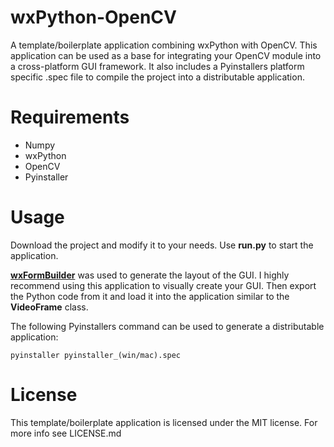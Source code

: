 # wxPython-OpenCV
A template/boilerplate application combining wxPython with OpenCV. This application can be used as a base for integrating your OpenCV module into a cross-platform GUI framework.
It also includes a Pyinstallers platform specific .spec file to compile the project into a distributable application.

# Requirements

* Numpy
* wxPython
* OpenCV
* Pyinstaller

# Usage

Download the project and modify it to your needs. Use **run.py** to start the application.

[**wxFormBuilder**](http://sourceforge.net/projects/wxformbuilder/) was used to generate the layout of the GUI.
I highly recommend using this application to visually create your GUI. Then export the Python code from it and load it into the application similar to the **VideoFrame** class.

The following Pyinstallers command can be used to generate a distributable application:
```
pyinstaller pyinstaller_(win/mac).spec
```

# License

This template/boilerplate application is licensed under the MIT license. For more info see LICENSE.md
